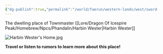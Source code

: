 ```yaml
---
{"dg-publish":true,"permalink":"/world/faerun/western-lands/west/sword-coast/phandalin/harbin-wester-s-home/"}
---
```


The dwelling place of Townmaster [[Lore/Dragon Of Icespire Peak/Homebrew/Npcs/Phandalin/Harbin Wester\|Harbin Wester]]

![Harbin Wester's Home.jpg](/img/user/Images/Locations/West/Sword%20Coast/Phandalin/Harbin%20Wester's%20Home.jpg)

**Travel or listen to rumors to learn more about this place!**

